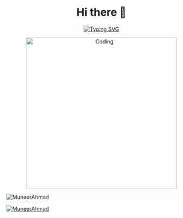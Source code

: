 <h1 align="center">Hi there 👋</h1> 
<p align="center">
<a href="https://git.io/typing-svg"><img src="https://readme-typing-svg.demolab.com?font=Jersey+15&size=40&pause=1000&color=61BF3A&random=false&width=435&lines=Hi!+I+am+Muneer+Ahmad.......;Hope+you+are+doing+well+!;Cyber+Security+Engineer+!;;" alt="Typing SVG" /></a>
 </p>

<div align="center">
 <img align= "center" alt="Coding" width="400" src="https://www.pwc.com/mt/en/services/cyber-security/cyber-attack-.gif"> 
</div>
<p align="left"> <img src="https://komarev.com/ghpvc/?username=MuneerAhmad7&label=Profile%20views&color=0e75b6&style=flat" alt="MuneerAhmad" /> </p>

<p align="left"> <a href="https://github.com/ryo-ma/github-profile-trophy"><img src="https://github-profile-trophy.vercel.app/?username=MuneerAhmad7" alt="MuneerAhmad" /></a> </p>

<!--
**MuneerAhmad7/MuneerAhmad7** is a ✨ _special_ ✨ repository because its `README.md` (this file) appears on your GitHub profile.

Here are some ideas to get you started:

- 🔭 I’m currently working on ...
- 🌱 I’m currently learning ...
- 👯 I’m looking to collaborate on ...
- 🤔 I’m looking for help with ...
- 💬 Ask me about ...
- 📫 How to reach me: ...
- 😄 Pronouns: ...
- ⚡ Fun fact: ...
-->
